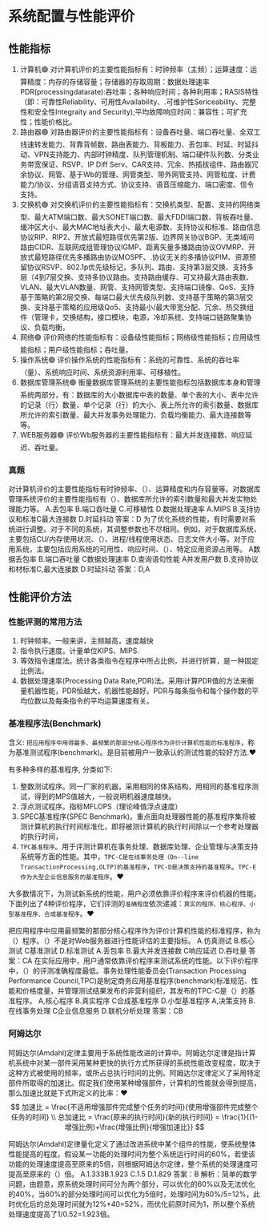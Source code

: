 # 系统配置与性能评价


## 性能指标

1. 计算机🟢
    对计算机评价的主要性能指标有：时钟频率（主频）；运算速度：运算精度：内存的存储容量；存储器的存取周期：数据处理速率PDR(processingdatarate):吞吐率；各种响应时间；各种利用率；RASIS特性（即：可靠性Reliability、可用性Availability、.可维护性Sericeability、完整性和安全性Integraity and Security);平均故障响应时间：兼容性；可扩充性；性能价格比。
2. 路由器🟢
    对路由器评价的主要性能指标有：设备吞吐量、端口吞吐量、全双工线速转发能力、背靠背帧数、路由表能力、背板能力、丢包率、时延、时延抖动、VPN支持能力、内部时钟精度、队列管理机制、端口硬件队列数、分类业务带宽保证、RSVP、IP Diff Serv、CAR支持、冗余、热插拔组件、路由器冗余协议、网管、基于Wb的管理、网管类型、带外网管支持、网管粒度、计费能力/协议、分组语音攴持方式、协议支持、语音压缩能力、端口密度、信令支持。
3. 交换机🟢
    对交换机评价的主要性能指标有：交换机类型、配置、支持的网络类型、最大ATM端口数、最大SONET端口数、最大FDDI端口数、背板吞吐量、缓冲区大小、最大MAC地址表大小、最大电源数、支持协议和标准、路由信息协议RIP、RIP2、开放式最短路径优先第2版、边界网关协议BGP、无类域间路由CIDR、互联网成组管理协议IGMP、距离矢量多播路由协议OVMRP、开放式最短路径优先多播路由协议MOSPF、.协议无关的多播协议PIM、资源预留协议RSVP、802.1p优先级标记，多队列、路由、支持第3层交换、支持多层（4到7层交换、支持多协议路由。支持路由缓存、可又持最大路由表数、VLAN、最大VLAN数量、网管、支持网管类型、支持端口镜像、QoS、支持基于策略的第2层交换、每端口最大优先级队列数、支持基于策略的第3层交换、支持基于策略的应用级Qo5、支持最小/最大带宽分配、冗余、热交换组件（管理卡，交换结构，接口模块，电源，冷却系统、支持端口链路聚集协议、负载均衡。
4. 网络🟢
    评价网络的性能指标有：设备级性能指标；网络级性能指标；应用级性能指标；用户级性能指标；吞吐量。
5. 操作系统🟢
    评价操作系统的性能指标有：系统的可靠性、系统的吞吐率（量）、系统响应时间、系统资源利用率、可移植性。
6. 数据库管理系统🟢
    衡量数据库管理系统的主要性能指标包括数据库本身和管理系统两部分，有：数据库的大小数据库中表的数量、单个表的大小、表中允许的记录（行）数量、单个记录（行）的大小、表上所允许的索引数量、数据库所允许的索引数量、最大并发事务处理能力、负载均衡能力、最大连接数等等。
7. WEB服务器🟢
    评价Wb服务器的主要性能指标有：最大并发连接数、响应延迟、吞吐量。



### 真题

对计算机评价的主要性能指标有时钟频率、（）、运算精度和内存容量等。对数据库管理系统评价的主要性能指标有（）、数据库所允许的索引数量和最大并发实物处理能力等。
A.丢包率
B.端口吞吐量
C.可移植性
D.数据处理速率
A.MIPS
B.支持协议和标准C最大连接数
D.时延抖动
答案：D
为了优化系统的性能，有时需要对系统进行调整。对于不同的系统，其调整参数也不尽相同。例如，对于数据库系统，主要包括CU/内存使用状况、（）、进程/线程使用状态、日志文件大小等。对于应用系统，主要包括应用系统的可用性、响应时间、（）、特定应用资源占用等。
A数据丢包率
B.端口吞吐量
C数据处理速率
D.查询语句性能
A并发用户数
B.支持协议和材标准C,最大连接数
D.时延抖动
答案：D,A


## 性能评价方法

### 性能评测的常用方法
1. 时钟频率。一般来讲，主频越高，速度越快
2. 指令执行速度。计量单位KIPS、MIPS.
3. 等效指令速度法。统计各类指令在程序中所占比例，并进行折算，是一种固定比例法。
4. 数据处理速率(Processing Data Rate,PDR)法。采用i计算PDR值的方法来衡量机器性能，PDR恒越大，机器性能越好。PDR与每条指令和每个操作数的平均位数以及每条指令的平均运算速度有关。

### 基准程序法(Benchmark)
含义: `把应用程序中用得最多、最频繁的那部分核心程序作为评价计算机性能的标准程序`，称为基准测试程序(benchmark)。是目前被用户一致承认的测试性能的较好方法.❤️

有多种多样的基准程序, 分类如下:

1. 整数测试程序。同一厂家的机器，采用相同的体系结构，用相同的基准程序测试，得到的MPS值越大，一般说明机器速度越快。
2. 浮点测试程序。指标MFLOPS（理论峰值浮点速度）
3. SPEC基准程序(SPEC Benchmark)。重点面向处理器性能的基准程序集将被测计算机的执行时间标准化，即将被测计算机的执行时间除以一个参考处理器的执行时间，
4. `TPC基准程序`。用于评测计算机在事务处理、数据库处理、企业管理与决策支持系统等方面的性能。其中，`TPC-C是在线事务处理（On--line TransactionProcessing,OLTP)的基准程序`，`TPC-D是决策支持的基准程序`。`TPC-E作为大型企业信息服务的基准程序`。❤️



大多数情况下，为测试新系统的性能，用户必须依靠评价程序来评价机器的性能。下面列出了4种评价程序，它们评测的`准确程度`依次递减：`真实的程序、核心程序、小型基准程序、合成基准程序`。❤️


把应用程序中应用最频繁的那部分核心程序作为评价计算机性能的标准程序，称为（）程序。（）不是对Web服务器进行性能评估的主要指标。
A.仿真测试
B.核心测试
C基准测试
D.标准测试
A.丢包率
B.最大并发连接数
C响应延迟
D.吞吐量
答案：CA
在实际应用中，用户通常依靠评价程序来测试系统的性能。以下评价程序中，（）的评测准确程度最低。事务处理性能委员会(Transaction Processing Performance Council,TPC)是制定商务应用基准程序(benchmark)标准规范、性能和价格度量，并管理测试结果发布的非营利组织，其发布的TPC-C是（）的基准程序。
A,核心程序
B.真实程序
C合成基准程序
D.小型基准程序
A,决策支持
B.在线事务处理
C企业信息服务
D.联机分析处理
答案：CB

### 阿姆达尔

阿姆达尔(Amdahl)定律主要用于系统性能改进的计算中。阿姆达尔定律是指计算机系统中对某一部件采用某种更快的执行方式所获得的系统性能改变程度，取决于这种方式被使用的频率，或所占总执行时间的比例。阿姆达尔定律定义了采用特定部件所取得的加速比。假定我们使用某种增强部件，计算机的性能就会得到提高，那么加速比就是下式所定义的比率：❤️
$$
加速比 = \frac{不适用增强部件完成整个任务的时间}{使用增强部件完成整个任务的时间} \\
总加速比 = \frac{原来的执行时间}{新的执行时间} = \frac{1}{(1-增强比例)+\frac{增强比例}{增强加速比}}
$$



阿姆达尔(Amdahl)定律量化定义了通过改进系统中某个组件的性能，使系统整体性能提高的程度。假设某一功能的处理时间为整个系统运行时间的60%，若使该功能的处理速度提高至原来的5倍，则根据阿姆达尔定律，整个系统的处理速度可提高至原来的（）倍。
A.1.333B.1.923
C.1.5
D.1.829
答案：B
解析：简单的数学问题，由题意，原系统处理时间可分为两个部分，可以优化的60%以及无法优化的40%，当60%的部分处理时间可以优化为5倍时，处理时间为60%/5=12%，此时优化后的总处理时间就为12%+40=52%，而优化前原时间为1，所以整个系统处理速度提高了1/0.52=1.923倍。

